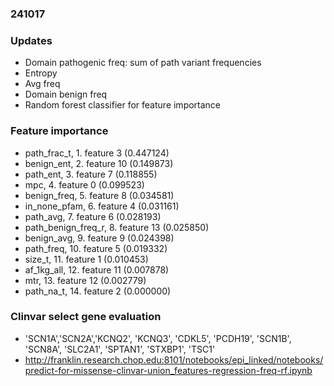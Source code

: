 ### 241017

### Updates
* Domain pathogenic freq: sum of path variant frequencies
* Entropy
* Avg freq
* Domain benign freq
* Random forest classifier for feature importance

### Feature importance
* path_frac_t, 1. feature 3 (0.447124)
* benign_ent, 2. feature 10 (0.149873)
* path_ent, 3. feature 7 (0.118855)
* mpc, 4. feature 0 (0.099523)
* benign_freq, 5. feature 8 (0.034581)
* in_none_pfam, 6. feature 4 (0.031161)
* path_avg, 7. feature 6 (0.028193)
* path_benign_freq_r, 8. feature 13 (0.025850)
* benign_avg, 9. feature 9 (0.024398)
* path_freq, 10. feature 5 (0.019332)
* size_t, 11. feature 1 (0.010453)
* af_1kg_all, 12. feature 11 (0.007878)
* mtr, 13. feature 12 (0.002779)
* path_na_t, 14. feature 2 (0.000000)

### Clinvar select gene evaluation
* 'SCN1A','SCN2A','KCNQ2', 'KCNQ3', 'CDKL5', 'PCDH19', 'SCN1B', 'SCN8A', 'SLC2A1', 'SPTAN1', 'STXBP1', 'TSC1'
* http://franklin.research.chop.edu:8101/notebooks/epi_linked/notebooks/predict-for-missense-clinvar-union_features-regression-freq-rf.ipynb

